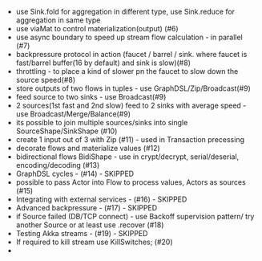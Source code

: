 - use Sink.fold for aggregation in different type, use Sink.reduce for aggregation in same type
- use viaMat to control materialization(output) (#6)
- use async boundary to speed up stream flow calculation - in parallel (#7)
- backpressure protocol in action (faucet / barrel / sink. where faucet is fast/barrel buffer(16 by default) and sink is slow)(#8)
- throttling - to place a kind of slower pn the faucet to slow down the source speed(#8)
- store outputs of two flows in tuples - use GraphDSL/Zip/Broadcast(#9) 
- feed source to two sinks - use Broadcast(#9) 
- 2 sources(1st fast and 2nd slow) feed to 2 sinks with average speed - use Broadcast/Merge/Balance(#9)
- its possible to join multiple sources/sinks into single SourceShape/SinkShape (#10)
- create 1 input out of 3 with Zip (#11) - used in Transaction precessing
- decorate flows and materialize values (#12)
- bidirectional flows BidiShape - use in crypt/decrypt, serial/deserial, encoding/decoding (#13)
- GraphDSL cycles - (#14) - SKIPPED
- possible to pass Actor into Flow to process values, Actors as sources  (#15)
- Integrating with external services - (#16) - SKIPPED
- Advanced backpressure - (#17) - SKIPPED
- if Source failed (DB/TCP connect) - use Backoff supervision pattern/ try another Source or at least use .recover (#18)
- Testing Akka streams - (#19) - SKIPPED
- If required to kill stream use KillSwitches; (#20)
- 
